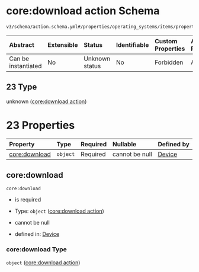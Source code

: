 # core:download action Schema

```txt
v3/schema/action.schema.yml#/properties/operating_systems/items/properties/steps/items/properties/actions/items/oneOf/23
```



| Abstract            | Extensible | Status         | Identifiable | Custom Properties | Additional Properties | Access Restrictions | Defined In                                                          |
| :------------------ | :--------- | :------------- | :----------- | :---------------- | :-------------------- | :------------------ | :------------------------------------------------------------------ |
| Can be instantiated | No         | Unknown status | No           | Forbidden         | Allowed               | none                | [device.schema.json*](../device.schema.json "open original schema") |

## 23 Type

unknown ([core:download action](device-properties-operating-systems-operating-system-properties-steps-step-properties-group-step-action-oneof-coredownload-action.md))

# 23 Properties

| Property                       | Type     | Required | Nullable       | Defined by                                                                                                                                                                                                                                                                                                                        |
| :----------------------------- | :------- | :------- | :------------- | :-------------------------------------------------------------------------------------------------------------------------------------------------------------------------------------------------------------------------------------------------------------------------------------------------------------------------------- |
| [core:download](#coredownload) | `object` | Required | cannot be null | [Device](device-properties-operating-systems-operating-system-properties-steps-step-properties-group-step-action-oneof-coredownload-action-properties-coredownload-action.md "v3/schema/action.schema.yml#/properties/operating_systems/items/properties/steps/items/properties/actions/items/oneOf/23/properties/core:download") |

## core:download



`core:download`

*   is required

*   Type: `object` ([core:download action](device-properties-operating-systems-operating-system-properties-steps-step-properties-group-step-action-oneof-coredownload-action-properties-coredownload-action.md))

*   cannot be null

*   defined in: [Device](device-properties-operating-systems-operating-system-properties-steps-step-properties-group-step-action-oneof-coredownload-action-properties-coredownload-action.md "v3/schema/action.schema.yml#/properties/operating_systems/items/properties/steps/items/properties/actions/items/oneOf/23/properties/core:download")

### core:download Type

`object` ([core:download action](device-properties-operating-systems-operating-system-properties-steps-step-properties-group-step-action-oneof-coredownload-action-properties-coredownload-action.md))
